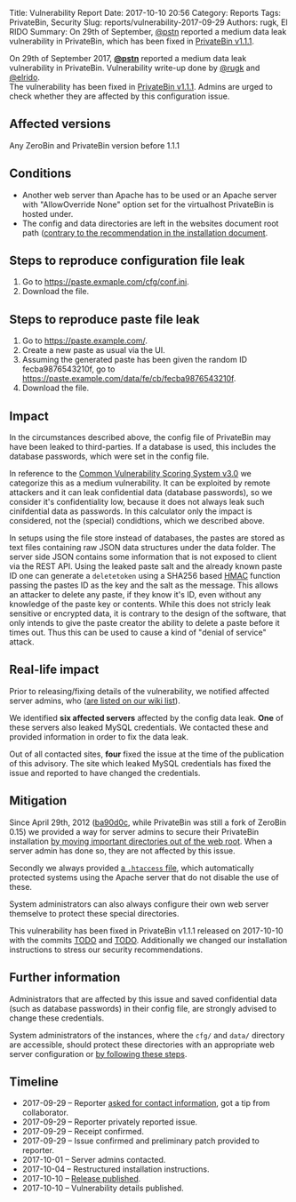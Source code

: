 Title: Vulnerability Report
Date: 2017-10-10 20:56
Category: Reports
Tags: PrivateBin, Security
Slug: reports/vulnerability-2017-09-29
Authors: rugk, El RIDO
Summary: On 29th of September, [@pstn](https://github.com/pstn) reported a medium data leak vulnerability in PrivateBin, which has been fixed in [PrivateBin v1.1.1](https://privatebin.info/news/v1.1.1-release.html).

On 29th of September 2017, **[@pstn](https://github.com/pstn)** reported a medium data leak vulnerability in PrivateBin. Vulnerability write-up done by [@rugk](https://github.com/rugk) and [@elrido](https://github.com/elrido).  
The vulnerability has been fixed in [PrivateBin v1.1.1](https://privatebin.info/news/v1.1.1-release.html). Admins are urged to check whether they are affected by this configuration issue.

## Affected versions

Any ZeroBin and PrivateBin version before 1.1.1

## Conditions

* Another web server than Apache has to be used or an Apache server with "AllowOverride None" option set for the virtualhost PrivateBin is hosted under.
* The config and data directories are left in the websites document root path ([contrary to the recommendation in the installation document](https://github.com/PrivateBin/PrivateBin/wiki/Installation#changing-the-path).

## Steps to reproduce configuration file leak
1. Go to https://paste.exmaple.com/cfg/conf.ini.
2. Download the file.

## Steps to reproduce paste file leak
1. Go to https://paste.example.com/.
2. Create a new paste as usual via the UI.
3. Assuming the generated paste has been given the random ID fecba9876543210f, go to https://paste.example.com/data/fe/cb/fecba9876543210f.
4. Download the file.

## Impact

In the circumstances described above, the config file of PrivateBin may have been leaked to third-parties. If a database is used, this includes the database passwords, which were set in the config file.

In reference to the [Common Vulnerability Scoring System v3.0](https://www.first.org/cvss/calculator/3.0#CVSS:3.0/AV:N/AC:L/PR:N/UI:N/S:U/C:L/I:N/A:N/E:H/RL:U/RC:C/CR:H/IR:H/AR:H) we categorize this as a medium vulnerability. It can be exploited by remote attackers and it can leak confidential data (database passwords), so we consider it's confidentiality low, because it does not always leak such cinifdential data as passwords. In this calculator only the impact is considered, not the (special) condidtions, which we described above.

In setups using the file store instead of databases, the pastes are stored as text files containing raw JSON data structures under the data folder. The server side JSON contains some information that is not exposed to client via the REST API. Using the leaked paste salt and the already known paste ID one can generate a `deletetoken` using a SHA256 based [HMAC](https://en.wikipedia.org/wiki/Hash-based_message_authentication_code) function passing the pastes ID as the key and the salt as the message. This allows an attacker to delete any paste, if they know it's ID, even without any knowledge of the paste key or contents. While this does not stricly leak sensitive or encrypted data, it is contrary to the design of the software, that only intends to give the paste creator the ability to delete a paste before it times out. Thus this can be used to cause a kind of "denial of service" attack.

## Real-life impact

Prior to releasing/fixing details of the vulnerability, we notified affected server admins, who ([are listed on our wiki list](https://github.com/PrivateBin/PrivateBin/wiki/PrivateBin-Directory)).

We identified **six affected servers** affected by the config data leak. **One** of these servers also leaked MySQL credentials. We contacted these and provided information in order to fix the data leak.

Out of all contacted sites, **four** fixed the issue at the time of the publication of this advisory. The site which leaked MySQL credentials has fixed the issue and reported to have changed the credentials.

## Mitigation

Since April 29th, 2012 ([ba90d0c](https://github.com/PrivateBin/PrivateBin/commit/ba90d0c), while PrivateBin was still a fork of ZeroBin 0.15) we provided a way for server admins to secure their PrivateBin installation [by moving important directories out of the web root](https://github.com/PrivateBin/PrivateBin/wiki/Installation#changing-the-path). When a server admin has done so, they are not affected by this issue.

Secondly we always provided [a `.htaccess` file](https://github.com/PrivateBin/PrivateBin/blob/master/cfg/.htaccess), which automatically protected systems using the Apache server that do not disable the use of these.

System administrators can also always configure their own web server themselve to protect these special directories.

This vulnerability has been fixed in PrivateBin v1.1.1 released on 2017-10-10 with the commits [TODO](https://github.com/PrivateBin/PrivateBin) and [TODO](https://github.com/PrivateBin/PrivateBin). Additionally we changed our installation instructions to stress our security recommendations. 

## Further information

Administrators that are affected by this issue and saved confidential data (such as database passwords) in their config file, are strongly advised to change these credentials.

System administrators of the instances, where the `cfg/` and `data/` directory are accessible, should protect these directories with an appropriate web server configuration or [by following these steps](https://github.com/PrivateBin/PrivateBin/wiki/Installation#changing-the-path).

## Timeline

* 2017-09-29 – Reporter [asked for contact information](https://github.com/PrivateBin/PrivateBin/issues/251), got a tip from collaborator.
* 2017-09-29 – Reporter privately reported issue.
* 2017-09-29 – Receipt confirmed.
* 2017-09-29 – Issue confirmed and preliminary patch provided to reporter.
* 2017-10-01 – Server admins contacted.
* 2017-10-04 – Restructured installation instructions.
* 2017-10-10 – [Release published](TODO).
* 2017-10-10 – Vulnerability details published.

